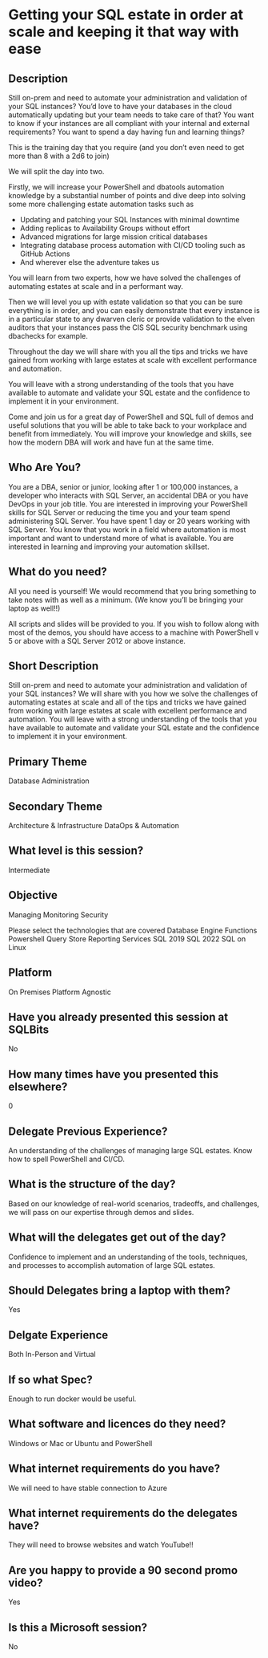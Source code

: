 # Getting your SQL estate in order at scale and keeping it that way with ease

## Description

Still on-prem and need to automate your administration and validation of your SQL instances?
You’d love to have your databases in the cloud automatically updating but your team needs to take care of that?
You want to know if your instances are all compliant with your internal and external requirements?
You want to spend a day having fun and learning things?

This is the training day that you require (and you don’t even need to get more than 8 with a 2d6 to join)

We will split the day into two.

Firstly, we will increase your PowerShell and dbatools automation knowledge by a substantial number of points and dive deep into solving some more challenging estate automation tasks such as

- Updating and patching your SQL Instances with minimal downtime
- Adding replicas to Availability Groups without effort
- Advanced migrations for large mission critical databases
- Integrating database process automation with CI/CD tooling such as GitHub Actions
- And wherever else the adventure takes us

You will learn from two experts, how we have solved the challenges of automating estates at scale and in a performant way.

Then we will level you up with estate validation so that you can be sure everything is in order, and you can easily demonstrate that every instance is in a particular state to any dwarven cleric or provide validation to the elven auditors that your instances pass the CIS SQL security benchmark using dbachecks for example.

Throughout the day we will share with you all the tips and tricks we have gained from working with large estates at scale with excellent performance and automation.

You will leave with a strong understanding of the tools that you have available to automate and validate your SQL estate and the confidence to implement it in your environment.

Come and join us for a great day of PowerShell and SQL full of demos and useful solutions that you will be able to take back to your workplace and benefit from immediately. You will improve your knowledge and skills, see how the modern DBA will work and have fun at the same time.

## Who Are You?

You are a DBA, senior or junior, looking after 1 or 100,000 instances, a developer who interacts with SQL Server, an accidental DBA or you have DevOps in your job title.
You are interested in improving your PowerShell skills for SQL Server or reducing the time you and your team spend administering SQL Server.
You have spent 1 day or 20 years working with SQL Server.
You know that you work in a field where automation is most important and want to understand more of what is available.
You are interested in learning and improving your automation skillset.

## What do you need?

All you need is yourself! We would recommend that you bring something to take notes with as well as a minimum. (We know you’ll be bringing your laptop as well!!)

All scripts and slides will be provided to you. If you wish to follow along with most of the demos, you should have access to a machine with PowerShell v 5 or above with a SQL Server 2012 or above instance.

## Short Description

Still on-prem and need to automate your administration and validation of your SQL instances? We will share with you how we solve the challenges of automating estates at scale and all of the tips and tricks we have gained from working with large estates at scale with excellent performance and automation. You will leave with a strong understanding of the tools that you have available to automate and validate your SQL estate and the confidence to implement it in your environment.

## Primary Theme

Database Administration

## Secondary Theme

Architecture & Infrastructure DataOps & Automation

## What level is this session?

Intermediate

## Objective

Managing Monitoring Security

Please select the technologies that are covered
Database Engine Functions Powershell Query Store Reporting Services SQL 2019 SQL 2022 SQL on Linux

## Platform

On Premises Platform Agnostic

## Have you already presented this session at SQLBits

No

## How many times have you presented this elsewhere?

0

## Delegate Previous Experience?

An understanding of the challenges of managing large SQL estates. Know how to spell PowerShell and CI/CD.

## What is the structure of the day?

Based on our knowledge of real-world scenarios, tradeoffs, and challenges, we will pass on our expertise through demos and slides.

## What will the delegates get out of the day?

Confidence to implement and an understanding of the tools, techniques, and processes to accomplish automation of large SQL estates.

## Should Delegates bring a laptop with them?

Yes

## Delgate Experience

Both In-Person and Virtual

## If so what Spec?

Enough to run docker would be useful.

## What software and licences do they need?

Windows or Mac or Ubuntu and PowerShell

## What internet requirements do you have?

We will need to have stable connection to Azure

## What internet requirements do the delegates have?

They will need to browse websites and watch YouTube!!

## Are you happy to provide a 90 second promo video?

Yes

## Is this a Microsoft session?

No
